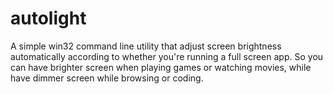 autolight
=========

A simple win32 command line utility that adjust screen brightness automatically according to whether you're running a full screen app. So you can have brighter screen when playing games or watching movies, while have dimmer screen while browsing or coding.
